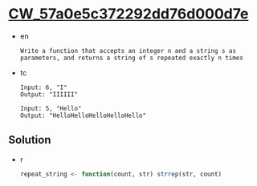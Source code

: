 # [CW_57a0e5c372292dd76d000d7e](https://www.codewars.com/kata/57a0e5c372292dd76d000d7e)

* en

  ```en
  Write a function that accepts an integer n and a string s as parameters, and returns a string of s repeated exactly n times
  ```

* tc

  ```kr
  Input: 6, "I"
  Output: "IIIIII"

  Input: 5, "Hello"
  Output: "HelloHelloHelloHelloHello"
  ```

## Solution

* r

  ```r
  repeat_string <- function(count, str) strrep(str, count)
  ```
